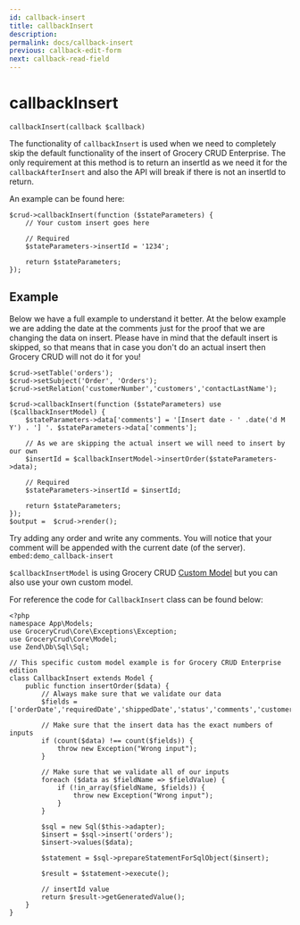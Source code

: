 ```yaml
---
id: callback-insert
title: callbackInsert
description: 
permalink: docs/callback-insert
previous: callback-edit-form
next: callback-read-field
---
```


# callbackInsert

<pre><code class="language-php">callbackInsert(callback $callback)</code></pre>
The functionality of <code>callbackInsert</code> is used when we need to completely skip the default functionality of the insert of Grocery CRUD Enterprise. The only requirement at this method is to return an insertId as we need it for the <code>callbackAfterInsert</code> and also the API will break if there is not an insertId to return.

An example can be found here:
<pre><code class="language-php">$crud->callbackInsert(function ($stateParameters) {
    // Your custom insert goes here

    // Required
    $stateParameters->insertId = '1234';

    return $stateParameters;
});</code></pre>

## Example

Below we have a full example to understand it better. At the below example we are adding the date at the comments just for the proof that we are changing the data on insert. Please have in mind that the default insert is skipped, so that means that in case you don't do an actual insert then Grocery CRUD will not do it for you!

<pre><code class="language-php">$crud->setTable('orders');
$crud->setSubject('Order', 'Orders');
$crud->setRelation('customerNumber','customers','contactLastName');

$crud->callbackInsert(function ($stateParameters) use ($callbackInsertModel) {
    $stateParameters->data['comments'] = '[Insert date - ' .date('d M Y') . '] '. $stateParameters->data['comments'];

    // As we are skipping the actual insert we will need to insert by our own
    $insertId = $callbackInsertModel->insertOrder($stateParameters->data);

    // Required
    $stateParameters->insertId = $insertId;

    return $stateParameters;
});
$output =  $crud->render();</code></pre>

Try adding any order and write any comments. You will notice that your comment will be appended with the current date (of the server).
`embed:demo_callback-insert`

`$callbackInsertModel` is using Grocery CRUD [Custom Model](/docs/custom-model) but you can also use your own custom model.

For reference the code for `CallbackInsert` class can be found below:

<pre><code class="language-php">&lt;?php
namespace App\Models;
use GroceryCrud\Core\Exceptions\Exception;
use GroceryCrud\Core\Model;
use Zend\Db\Sql\Sql;

// This specific custom model example is for Grocery CRUD Enterprise edition
class CallbackInsert extends Model {
    public function insertOrder($data) {
        // Always make sure that we validate our data
        $fields = ['orderDate','requiredDate','shippedDate','status','comments','customerNumber'];

        // Make sure that the insert data has the exact numbers of inputs
        if (count($data) !== count($fields)) {
            throw new Exception("Wrong input");
        }

        // Make sure that we validate all of our inputs
        foreach ($data as $fieldName => $fieldValue) {
            if (!in_array($fieldName, $fields)) {
                throw new Exception("Wrong input");
            }
        }

        $sql = new Sql($this->adapter);
        $insert = $sql->insert('orders');
        $insert->values($data);

        $statement = $sql->prepareStatementForSqlObject($insert);

        $result = $statement->execute();

        // insertId value
        return $result->getGeneratedValue();
    }
}</code></pre>